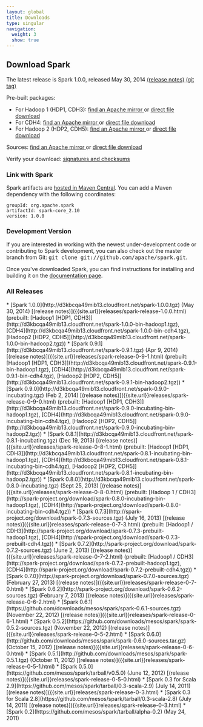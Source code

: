 ```yaml
---
layout: global
title: Downloads
type: singular
navigation:
  weight: 3
  show: true
---
```


## Download Spark
The latest release is Spark 1.0.0, released May 30, 2014 [(release notes)]({{site.url}}releases/spark-release-1-0-0.html) [(git tag)](https://git-wip-us.apache.org/repos/asf?p=spark.git;a=commit;h=2f1dc868e5714882cf40d2633fb66772baf34789)

Pre-built packages:

* For Hadoop 1 (HDP1, CDH3):
<a href="http://www.apache.org/dyn/closer.cgi/spark/spark-1.0.0/spark-1.0.0-bin-hadoop1.tgz" onClick="trackOutboundLink(this, 'Release Download Links', 'apache_spark-1.0.0-bin-hadoop1.tgz'); return false;"> find an Apache mirror </a>
or
<a href="http://d3kbcqa49mib13.cloudfront.net/spark-1.0.0-bin-hadoop1.tgz" onClick="trackOutboundLink(this, 'Release Download Links', 'cloudfront_spark-1.0.0-bin-hadoop1.tgz'); return false;"> direct file download </a>
* For CDH4: 
<a href="http://www.apache.org/dyn/closer.cgi/spark/spark-1.0.0/spark-1.0.0-bin-cdh4.tgz" onClick="trackOutboundLink(this, 'Release Download Links', 'apache_spark-1.0.0-bin-cdh4.tgz'); return false;"> find an Apache mirror </a>
or 
<a href="http://d3kbcqa49mib13.cloudfront.net/spark-1.0.0-bin-cdh4.tgz" onClick="trackOutboundLink(this, 'Release Download Links', 'cloudfront_spark-1.0.0-bin-cdh4.tgz'); return false;"> direct file download </a>
* For Hadoop 2 (HDP2, CDH5): 
<a href="http://www.apache.org/dyn/closer.cgi/spark/spark-1.0.0/spark-1.0.0-bin-hadoop2.tgz" onClick="trackOutboundLink(this, 'Release Download Links', 'apache_spark-1.0.0-bin-hadoop2.tgz'); return false;"> find an Apache mirror </a>
or 
<a href="http://d3kbcqa49mib13.cloudfront.net/spark-1.0.0-bin-hadoop2.tgz" onClick="trackOutboundLink(this, 'Release Download Links', 'cloudfront_spark-1.0.0-bin-hadoop2.tgz'); return false;"> direct file download </a>

Sources:
<a href="http://www.apache.org/dyn/closer.cgi/spark/spark-1.0.0/spark-1.0.0.tgz" onClick="trackOutboundLink(this, 'Release Downlaod Links', 'apache_spark-1.0.0.tgz'); return false;"> find an Apache mirror </a>
or
<a href="http://d3kbcqa49mib13.cloudfront.net/spark-1.0.0.tgz" onClick="trackOutboundLink(this, 'Release Download Links', 'cloudfront_spark-1.0.0.tgz'); return false;"> direct file download </a>

Verify your download: [signatures and checksums](http://www.apache.org/dist/spark/spark-1.0.0/)

<!--
The Spark download includes
<a href="{{site.url}}streaming/">Spark Streaming</a>,
<a href="{{site.url}}mllib/">MLlib</a> and
<a href="http://amplab.github.io/graphx">GraphX</a> (alpha).
-->

### Link with Spark
Spark artifacts are [hosted in Maven Central](http://search.maven.org/#browse%7C1686516968). You can add a Maven dependency with the following coordinates:

    groupId: org.apache.spark
    artifactId: spark-core_2.10
    version: 1.0.0

### Development Version
If you are interested in working with the newest under-development code or contributing to Spark development, you can also check out the master branch from Git: <tt>git clone git://github.com/apache/spark.git</tt>.

Once you've downloaded Spark, you can find instructions for installing and building it on the <a href="{{site.url}}documentation.html">documentation page</a>.

<h3 id="all-releases">All Releases</h3>
* [Spark 1.0.0](http://d3kbcqa49mib13.cloudfront.net/spark-1.0.0.tgz) (May 30, 2014) [(release notes)]({{site.url}}releases/spark-release-1.0.0.html) (prebuilt: [Hadoop1 [HDP1, CDH3]](http://d3kbcqa49mib13.cloudfront.net/spark-1.0.0-bin-hadoop1.tgz), [CDH4](http://d3kbcqa49mib13.cloudfront.net/spark-1.0.0-bin-cdh4.tgz), [Hadoop2 [HDP2, CDH5]](http://d3kbcqa49mib13.cloudfront.net/spark-1.0.0-bin-hadoop2.tgz)) 
* [Spark 0.9.1](http://d3kbcqa49mib13.cloudfront.net/spark-0.9.1.tgz) (Apr 9, 2014) [(release notes)]({{site.url}}releases/spark-release-0-9-1.html) (prebuilt: [Hadoop1 [HDP1, CDH3]](http://d3kbcqa49mib13.cloudfront.net/spark-0.9.1-bin-hadoop1.tgz), [CDH4](http://d3kbcqa49mib13.cloudfront.net/spark-0.9.1-bin-cdh4.tgz), [Hadoop2 [HDP2, CDH5]](http://d3kbcqa49mib13.cloudfront.net/spark-0.9.1-bin-hadoop2.tgz)) 
* [Spark 0.9.0](http://d3kbcqa49mib13.cloudfront.net/spark-0.9.0-incubating.tgz) (Feb 2, 2014) [(release notes)]({{site.url}}releases/spark-release-0-9-0.html) (prebuilt: [Hadoop1 [HDP1, CDH3]](http://d3kbcqa49mib13.cloudfront.net/spark-0.9.0-incubating-bin-hadoop1.tgz), [CDH4](http://d3kbcqa49mib13.cloudfront.net/spark-0.9.0-incubating-bin-cdh4.tgz), [Hadoop2 [HDP2, CDH5]](http://d3kbcqa49mib13.cloudfront.net/spark-0.9.0-incubating-bin-hadoop2.tgz)) 
* [Spark 0.8.1](http://d3kbcqa49mib13.cloudfront.net/spark-0.8.1-incubating.tgz) (Dec 19, 2013) [(release notes)]({{site.url}}releases/spark-release-0-8-1.html) (prebuilt: [Hadoop1 [HDP1, CDH3]](http://d3kbcqa49mib13.cloudfront.net/spark-0.8.1-incubating-bin-hadoop1.tgz), [CDH4](http://d3kbcqa49mib13.cloudfront.net/spark-0.8.1-incubating-bin-cdh4.tgz), [Hadoop2 [HDP2, CDH5]](http://d3kbcqa49mib13.cloudfront.net/spark-0.8.1-incubating-bin-hadoop2.tgz)) 
* [Spark 0.8.0](http://d3kbcqa49mib13.cloudfront.net/spark-0.8.0-incubating.tgz) (Sept 25, 2013) [(release notes)]({{site.url}}releases/spark-release-0-8-0.html) (prebuilt: [Hadoop 1 / CDH3](http://spark-project.org/download/spark-0.8.0-incubating-bin-hadoop1.tgz), [CDH4](http://spark-project.org/download/spark-0.8.0-incubating-bin-cdh4.tgz)) 
* [Spark 0.7.3](http://spark-project.org/download/spark-0.7.3-sources.tgz) (July 16, 2013) [(release notes)]({{site.url}}releases/spark-release-0-7-3.html) (prebuilt:
[Hadoop1 / CDH3](http://spark-project.org/download/spark-0.7.3-prebuilt-hadoop1.tgz), [CDH4](http://spark-project.org/download/spark-0.7.3-prebuilt-cdh4.tgz)) 
* [Spark 0.7.2](http://spark-project.org/download/spark-0.7.2-sources.tgz) (June 2, 2013) [(release notes)]({{site.url}}releases/spark-release-0-7-2.html) (prebuilt: 
[Hadoop1 / CDH3](http://spark-project.org/download/spark-0.7.2-prebuilt-hadoop1.tgz), [CDH4](http://spark-project.org/download/spark-0.7.2-prebuilt-cdh4.tgz))
* [Spark 0.7.0](http://spark-project.org/download/spark-0.7.0-sources.tgz) (February 27, 2013) [(release notes)]({{site.url}}releases/spark-release-0-7-0.html)
* [Spark 0.6.2](http://spark-project.org/download/spark-0.6.2-sources.tgz) (February 7, 2013) [(release notes)]({{site.url}}releases/spark-release-0-6-2.html)
* [Spark 0.6.1](https://github.com/downloads/mesos/spark/spark-0.6.1-sources.tgz) (November 22, 2012) [(release notes)]({{site.url}}releases/spark-release-0-6-1.html)
* [Spark 0.5.2](https://github.com/downloads/mesos/spark/spark-0.5.2-sources.tgz) (November 22, 2012) [(release notes)]({{site.url}}releases/spark-release-0-5-2.html)
* [Spark 0.6.0](http://github.com/downloads/mesos/spark/spark-0.6.0-sources.tar.gz) (October 15, 2012) [(release notes)]({{site.url}}releases/spark-release-0-6-0.html)
* [Spark 0.5.1](http://github.com/downloads/mesos/spark/spark-0.5.1.tgz) (October 11, 2012) [(release notes)]({{site.url}}releases/spark-release-0-5-1.html)
* [Spark 0.5.0](https://github.com/mesos/spark/tarball/v0.5.0) (June 12, 2012) [(release notes)]({{site.url}}releases/spark-release-0-5-0.html)
* [Spark 0.3 for Scala 2.9](https://github.com/mesos/spark/tarball/0.3-scala-2.9) (July 14, 2011) [(release notes)]({{site.url}}releases/spark-release-0-3.html)
* [Spark 0.3 for Scala 2.8](https://github.com/mesos/spark/tarball/0.3-scala-2.8) (July 14, 2011) [(release notes)]({{site.url}}releases/spark-release-0-3.html)
* [Spark 0.2](https://github.com/mesos/spark/tarball/alpha-0.2) (May 24, 2011)


